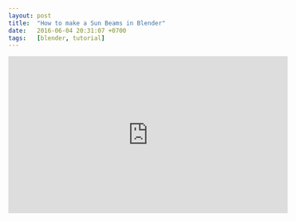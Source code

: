 ```yaml
---
layout: post
title:  "How to make a Sun Beams in Blender"
date:   2016-06-04 20:31:07 +0700
tags:   [blender, tutorial]
---
```


<iframe width="560" height="315" src="https://www.youtube.com/embed/HEXz3VEUVF4" frameborder="0" allowfullscreen></iframe>
